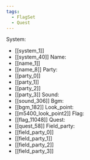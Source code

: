 ```yaml
---
tags:
  - FlagSet
  - Quest
---
```

System:
- [[system_1]]
- [[system_40]]
Name:
- [[name_1]]
- [[name_8]]
Party:
- [[party_0]]
- [[party_1]]
- [[party_2]]
- [[party_3]]
Sound:
- [[sound_306]]
Bgm:
- [[bgm_182]]
Look_point:
- [[m5400_look_point2]]
Flag:
- [[flag_11048]]
Quest:
- [[quest_58]]
Field_party:
- [[field_party_0]]
- [[field_party_1]]
- [[field_party_2]]
- [[field_party_3]]

